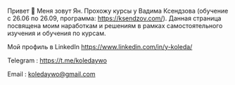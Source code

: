 Привет 👋 Меня зовут Ян. Прохожу курсы у Вадима Ксендзова (обучение с 26.06 по 26.09, программа: https://ksendzov.com/). Данная страница посвящена моим наработкам и решениям в рамках самостоятельного изучения и обучения по курсам.

Мой профиль в LinkedIn https://www.linkedin.com/in/y-koleda/


Telegram : https://t.me/koledaywo


Email : koledaywo@gmail.com
